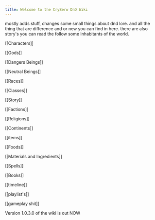 ```yaml
---
title: Welcome to the CryBerw DnD Wiki
---
```


mostly adds stuff, changes some small things about dnd lore. and all the thing that are difference and or new you can find in here. there are also story's you can read the follow some Inhabitants of the world.

[[Characters]]

[[Gods]]

[[Dangers Beings]]

[[Neutral Beings]]

[[Races]]

[[Classes]]

[[Story]]

[[Factions]]

[[Religions]]

[[Continents]]

[[items]]

[[Foods]]

[[Materials and Ingredients]]

[[Spells]]

[[Books]]

[[timeline]]

[[playlist's]]

[[gameplay shit]]


Version 1.0.3.0 of the wiki is out NOW


